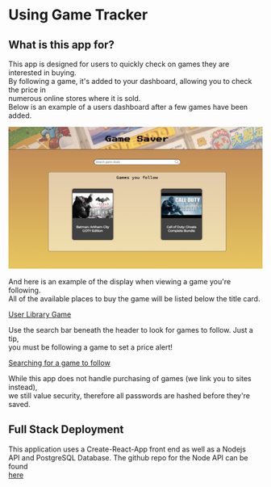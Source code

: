 # Using Game Tracker

## What is this app for?
This app is designed for users to quickly check on games they are interested in buying.\
By following a game, it's added to your dashboard, allowing you to check the price in \
numerous online stores where it is sold.\
Below is an example of a users dashboard after a few games have been added.

![User Dashboard](public/dashboard-screenshot.png)

And here is an example of the display when viewing a game you're following. \
All of the available places to buy the game will be listed below the title card.

[User Library Game](public/user-library-screenshot.png)

Use the search bar beneath the header to look for games to follow. Just a tip, \
you must be following a game to set a price alert!

[Searching for a game to follow](public/global-search-screenshot.png)

While this app does not handle purchasing of games (we link you to sites instead), \
we still value security, therefore all passwords are hashed before they're saved.

## Full Stack Deployment

This application uses a Create-React-App front end as well as a Nodejs \
API and PostgreSQL Database. The github repo for the Node API can be found \
[here](https://github.com/Grandon-Smith/game-tracker-api)